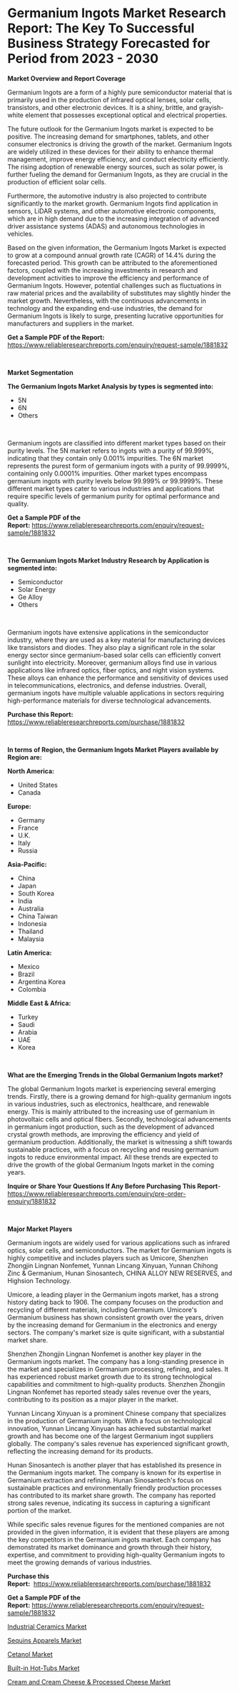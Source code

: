 <p><h1>Germanium Ingots Market Research Report: The Key To Successful Business Strategy Forecasted for Period from 2023 - 2030</h1></p><p><strong>Market Overview and Report Coverage</strong></p>
<p><p>Germanium Ingots are a form of a highly pure semiconductor material that is primarily used in the production of infrared optical lenses, solar cells, transistors, and other electronic devices. It is a shiny, brittle, and grayish-white element that possesses exceptional optical and electrical properties.</p><p>The future outlook for the Germanium Ingots market is expected to be positive. The increasing demand for smartphones, tablets, and other consumer electronics is driving the growth of the market. Germanium Ingots are widely utilized in these devices for their ability to enhance thermal management, improve energy efficiency, and conduct electricity efficiently. The rising adoption of renewable energy sources, such as solar power, is further fueling the demand for Germanium Ingots, as they are crucial in the production of efficient solar cells.</p><p>Furthermore, the automotive industry is also projected to contribute significantly to the market growth. Germanium Ingots find application in sensors, LiDAR systems, and other automotive electronic components, which are in high demand due to the increasing integration of advanced driver assistance systems (ADAS) and autonomous technologies in vehicles.</p><p>Based on the given information, the Germanium Ingots Market is expected to grow at a compound annual growth rate (CAGR) of 14.4% during the forecasted period. This growth can be attributed to the aforementioned factors, coupled with the increasing investments in research and development activities to improve the efficiency and performance of Germanium Ingots. However, potential challenges such as fluctuations in raw material prices and the availability of substitutes may slightly hinder the market growth. Nevertheless, with the continuous advancements in technology and the expanding end-use industries, the demand for Germanium Ingots is likely to surge, presenting lucrative opportunities for manufacturers and suppliers in the market.</p></p>
<p><strong>Get a Sample PDF of the Report:</strong> <a href="https://www.reliableresearchreports.com/enquiry/request-sample/1881832">https://www.reliableresearchreports.com/enquiry/request-sample/1881832</a></p>
<p>&nbsp;</p>
<p><strong>Market Segmentation</strong></p>
<p><strong>The Germanium Ingots Market Analysis by types is segmented into:</strong></p>
<p><ul><li>5N</li><li>6N</li><li>Others</li></ul></p>
<p>&nbsp;</p>
<p><p>Germanium ingots are classified into different market types based on their purity levels. The 5N market refers to ingots with a purity of 99.999%, indicating that they contain only 0.001% impurities. The 6N market represents the purest form of germanium ingots with a purity of 99.9999%, containing only 0.0001% impurities. Other market types encompass germanium ingots with purity levels below 99.999% or 99.9999%. These different market types cater to various industries and applications that require specific levels of germanium purity for optimal performance and quality.</p></p>
<p><strong>Get a Sample PDF of the Report:</strong>&nbsp;<a href="https://www.reliableresearchreports.com/enquiry/request-sample/1881832">https://www.reliableresearchreports.com/enquiry/request-sample/1881832</a></p>
<p>&nbsp;</p>
<p><strong>The Germanium Ingots Market Industry Research by Application is segmented into:</strong></p>
<p><ul><li>Semiconductor</li><li>Solar Energy</li><li>Ge Alloy</li><li>Others</li></ul></p>
<p>&nbsp;</p>
<p><p>Germanium ingots have extensive applications in the semiconductor industry, where they are used as a key material for manufacturing devices like transistors and diodes. They also play a significant role in the solar energy sector since germanium-based solar cells can efficiently convert sunlight into electricity. Moreover, germanium alloys find use in various applications like infrared optics, fiber optics, and night vision systems. These alloys can enhance the performance and sensitivity of devices used in telecommunications, electronics, and defense industries. Overall, germanium ingots have multiple valuable applications in sectors requiring high-performance materials for diverse technological advancements.</p></p>
<p><strong>Purchase this Report:</strong>&nbsp; <a href="https://www.reliableresearchreports.com/purchase/1881832">https://www.reliableresearchreports.com/purchase/1881832</a></p>
<p>&nbsp;</p>
<p><strong>In terms of Region, the Germanium Ingots Market Players available by Region are:</strong></p>
<p>
    <p> <strong> North America: </strong>
        <ul>
            <li>United States</li>
            <li>Canada</li>
        </ul>
        </p> 
    <p> <strong> Europe: </strong>
        <ul>
            <li>Germany</li>
            <li>France</li>
            <li>U.K.</li>
            <li>Italy</li>
            <li>Russia</li>
        </ul>
        </p> 
    <p> <strong> Asia-Pacific: </strong>
        <ul>
            <li>China</li>
            <li>Japan</li>
            <li>South Korea</li>
            <li>India</li>
            <li>Australia</li>
            <li>China Taiwan</li>
            <li>Indonesia</li>
            <li>Thailand</li>
            <li>Malaysia</li>
        </ul>
        </p> 
    <p> <strong> Latin America: </strong>
        <ul>
            <li>Mexico</li>
            <li>Brazil</li>
            <li>Argentina Korea</li>
            <li>Colombia</li>
        </ul>
        </p> 
    <p> <strong> Middle East & Africa: </strong>
        <ul>
            <li>Turkey</li>
            <li>Saudi</li>
            <li>Arabia</li>
            <li>UAE</li>
            <li>Korea</li>
        </ul>
    </p>
    </p>
<p>&nbsp;</p>
<p><strong>What are the Emerging Trends in the Global Germanium Ingots market?</strong></p>
<p><p>The global Germanium Ingots market is experiencing several emerging trends. Firstly, there is a growing demand for high-quality germanium ingots in various industries, such as electronics, healthcare, and renewable energy. This is mainly attributed to the increasing use of germanium in photovoltaic cells and optical fibers. Secondly, technological advancements in germanium ingot production, such as the development of advanced crystal growth methods, are improving the efficiency and yield of germanium production. Additionally, the market is witnessing a shift towards sustainable practices, with a focus on recycling and reusing germanium ingots to reduce environmental impact. All these trends are expected to drive the growth of the global Germanium Ingots market in the coming years.</p></p>
<p><strong>Inquire or Share Your Questions If Any Before Purchasing This Report</strong>- <a href="https://www.reliableresearchreports.com/enquiry/pre-order-enquiry/1881832">https://www.reliableresearchreports.com/enquiry/pre-order-enquiry/1881832</a></p>
<p>&nbsp;</p>
<p><strong>Major Market Players</strong></p>
<p><p>Germanium ingots are widely used for various applications such as infrared optics, solar cells, and semiconductors. The market for Germanium ingots is highly competitive and includes players such as Umicore, Shenzhen Zhongjin Lingnan Nonfemet, Yunnan Lincang Xinyuan, Yunnan Chihong Zinc & Germanium, Hunan Sinosantech, CHINA ALLOY NEW RESERVES, and Highsion Technology.</p><p>Umicore, a leading player in the Germanium ingots market, has a strong history dating back to 1906. The company focuses on the production and recycling of different materials, including Germanium. Umicore's Germanium business has shown consistent growth over the years, driven by the increasing demand for Germanium in the electronics and energy sectors. The company's market size is quite significant, with a substantial market share.</p><p>Shenzhen Zhongjin Lingnan Nonfemet is another key player in the Germanium ingots market. The company has a long-standing presence in the market and specializes in Germanium processing, refining, and sales. It has experienced robust market growth due to its strong technological capabilities and commitment to high-quality products. Shenzhen Zhongjin Lingnan Nonfemet has reported steady sales revenue over the years, contributing to its position as a major player in the market.</p><p>Yunnan Lincang Xinyuan is a prominent Chinese company that specializes in the production of Germanium ingots. With a focus on technological innovation, Yunnan Lincang Xinyuan has achieved substantial market growth and has become one of the largest Germanium ingot suppliers globally. The company's sales revenue has experienced significant growth, reflecting the increasing demand for its products.</p><p>Hunan Sinosantech is another player that has established its presence in the Germanium ingots market. The company is known for its expertise in Germanium extraction and refining. Hunan Sinosantech's focus on sustainable practices and environmentally friendly production processes has contributed to its market share growth. The company has reported strong sales revenue, indicating its success in capturing a significant portion of the market.</p><p>While specific sales revenue figures for the mentioned companies are not provided in the given information, it is evident that these players are among the key competitors in the Germanium ingots market. Each company has demonstrated its market dominance and growth through their history, expertise, and commitment to providing high-quality Germanium ingots to meet the growing demands of various industries.</p></p>
<p><strong>Purchase this Report:</strong>&nbsp;&nbsp;<a href="https://www.reliableresearchreports.com/purchase/1881832">https://www.reliableresearchreports.com/purchase/1881832</a></p>
<p></p>
<p><strong>Get a Sample PDF of the Report:</strong>&nbsp;<a href="https://www.reliableresearchreports.com/enquiry/request-sample/1881832">https://www.reliableresearchreports.com/enquiry/request-sample/1881832</a></p>
<p><p><a href="https://github.com/gshchiplitsov/Market-Research-Report-List-1/blob/main/industrial-ceramics-market.md">Industrial Ceramics Market</a></p><p><a href="https://medium.com/@hugthess010/sequins-apparels-market-furnishes-information-on-market-share-market-trends-and-market-growth-16b1828bfb72">Sequins Apparels Market</a></p><p><a href="https://github.com/ambrozg/Market-Research-Report-List-1/blob/main/cetanol-market.md">Cetanol Market</a></p><p><a href="https://medium.com/@moribenton733320/built-in-hot-tubs-market-insights-into-market-cagr-market-trends-and-growth-strategies-326b1ff7aa7a">Built-in Hot-Tubs Market</a></p><p><a href="https://medium.com/@linneahilll6456/cream-and-cream-cheese-processed-cheese-market-insight-market-trends-growth-forecasted-from-bd403df3bcef">Cream and Cream Cheese & Processed Cheese Market</a></p></p>